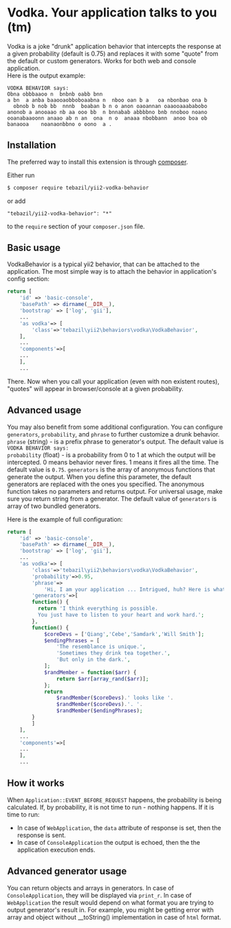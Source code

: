 # Vodka. Your application talks to you (tm) 

Vodka is a joke "drunk" application behavior that intercepts the response at a given probability (default is 0.75) and replaces it with some "quote" from the default or custom generators. Works for both web and console application.  
Here is the output example:
```
VODKA BEHAVIOR says:
Obna obbbaaoo n  bnbnb oabb bnn 
a bn  a anba baaooaobboboaabna n  nboo oan b a   oa nbonbao ona b
  obnob b nob bb  nnnb  boaban b n o anon oaoannan oaaooaaababobo
anonob a anooaao nb aa ooo bb  n bnnabab abbbbno bnb nnoboo noano
ooanabaaoonn anaao ab n an  ona  n o  anaaa nbobbann  anoo boa ob
banaooa    noanaonbbno o oono  a .
```

## Installation

The preferred way to install this extension is through [composer](http://getcomposer.org/download/).

Either run

```bash
$ composer require tebazil/yii2-vodka-behavior
```

or add

```
"tebazil/yii2-vodka-behavior": "*"
```

to the `require` section of your `composer.json` file.

## Basic usage

VodkaBehavior is a typical yii2 behavior, that can be attached to the application. The most simple way is to attach the behavior in application's config section:

```php
return [
    'id' => 'basic-console',
    'basePath' => dirname(__DIR__),
    'bootstrap' => ['log', 'gii'],
    ...
	'as vodka'=> [
		'class'=>'tebazil\yii2\behaviors\vodka\VodkaBehavior',
	],
	...
	'components'=>[
	...
	],
	...

```

There. Now when you call your application (even with non existent routes), "quotes" will appear in browser/console at a given probability.

## Advanced usage
You may also benefit from some additional configuration. You can configure `generators`, `probability`, and `phrase` to further customize a drunk behavior.  
`phrase` (string) - is a prefix phrase to generator's output. The default value is `VODKA BEHAVIOR says:`  
`probability` (float) - is a probability from 0 to 1 at which the output will be intercepted. 0 means behavior never fires. 1 means it fires all the time. The default value is `0.75`.
`generators` is the array of anonymous functions that generate the output. When you define this parameter, the default generators are replaced with the ones you specified. The anonymous function takes no parameters and returns output. For universal usage, make sure you return string from a generator. The default value of `generators` is array of two bundled generators.  

Here is the example of full configuration:  

```php
return [
    'id' => 'basic-console',
    'basePath' => dirname(__DIR__),
    'bootstrap' => ['log', 'gii'],
    ...
	'as vodka'=> [
		'class'=>'tebazil\yii2\behaviors\vodka\VodkaBehavior',
		'probability'=>0.95,
		'phrase'=>
		    'Hi, I am your application ... Intrigued, huh? Here is what I have to say:',
		'generators'=>[
		function() {
		  return 'I think everything is possible. 
		  You just have to listen to your heart and work hard.';
		},
		function() {
		    $coreDevs = ['Qiang','Cebe','Samdark','Will Smith'];
		    $endingPhrases = [
		        'The resemblance is unique.',
		        'Sometimes they drink tea together.',
		        'But only in the dark.',
		    ];
		    $randMember = function($arr) { 
		        return $arr[array_rand($arr)]; 
		    };
		    return 
		        $randMember($coreDevs).' looks like '.
		        $randMember($coreDevs).'. '.
		        $randMember($endingPhrases);
		}
		]
	],
	...
	'components'=>[
	...
	],
	...

```

## How it works
When `Application::EVENT_BEFORE_REQUEST` happens, the probability is being calculated. If, by probability, it is not time to run - nothing happens. If it is time to run:
 * In case of `WebApplication`, the `data` attribute of response is set, then the response is sent.
 * In case of `ConsoleApplication` the output is echoed, then the the application execution ends.
 
## Advanced generator usage
You can return objects and arrays in generators. In case of `ConsoleApplication`, they will be displayed via `print_r`. In case of `WebApplication` the result would depend on what format you are trying to output generator's result in. For example, you might be getting error with array and object without __toString() implementation in case of `html` format.